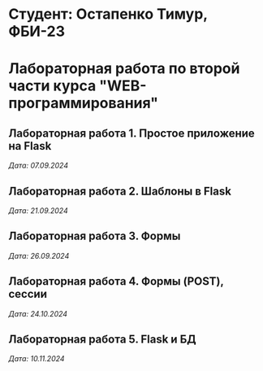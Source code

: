 # Студент: Остапенко Тимур, ФБИ-23

# Лабораторная работа по второй части курса "WEB-программирования"

## Лабораторная работа 1. Простое приложение на Flask

*Дата: 07.09.2024*

## Лабораторная работа 2. Шаблоны в Flask

*Дата: 21.09.2024*

## Лабораторная работа 3. Формы

*Дата: 26.09.2024*

## Лабораторная работа 4. Формы (POST), сессии

*Дата: 24.10.2024*

## Лабораторная работа 5. Flask и БД

*Дата: 10.11.2024*